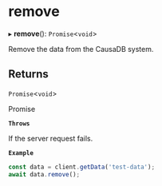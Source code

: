 # remove


▸ **remove**(): `Promise`\<`void`\>

Remove the data from the CausaDB system.

## Returns

`Promise`\<`void`\>

Promise<void>

**`Throws`**

If the server request fails.

**`Example`**

```typescript
const data = client.getData('test-data');
await data.remove();
```
